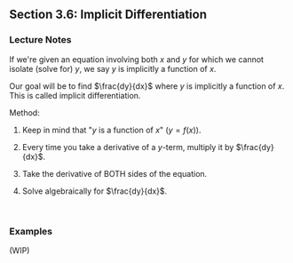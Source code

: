 ## Section 3.6: Implicit Differentiation

### Lecture Notes

If we're given an equation involving both $x$ and $y$ for which we cannot isolate (solve for) $y$, we say $y$ is implicitly a function of $x$.

Our goal will be to find $\frac{dy}{dx}$ where $y$ is implicitly a function of $x$. This is called implicit differentiation.

Method:

1. Keep in mind that "$y$ is a function of $x$" ($y=f(x)$).

2. Every time you take a derivative of a $y$-term, multiply it by $\frac{dy}{dx}$.

3. Take the derivative of BOTH sides of the equation.

4. Solve algebraically for $\frac{dy}{dx}$.

$$
\
$$

### Examples

(WIP)
